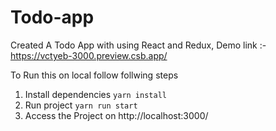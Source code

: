 # Todo-app
Created A Todo App with using React and Redux,
Demo link :- https://vctyeb-3000.preview.csb.app/

To Run this on local follow follwing steps 
1. Install dependencies 
  `yarn install`
 2. Run project 
 `yarn run start`
 3. Access the Project on http://localhost:3000/
